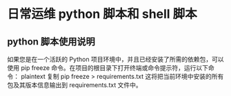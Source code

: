 # 日常运维 python 脚本和 shell 脚本

## python 脚本使用说明

如果您是在一个活跃的 Python 项目环境中，并且已经安装了所需的依赖包，可以使用 pip freeze 命令。在项目的根目录下打开终端或命令提示符，运行以下命令：
plaintext
复制
   pip freeze > requirements.txt
这将把当前环境中安装的所有包及其版本信息输出到 requirements.txt 文件中。